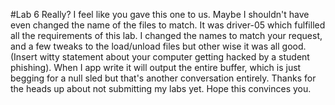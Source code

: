 #Lab 6
Really? I feel like you gave this one to us. Maybe I shouldn't have even changed the name of the files to match. It was driver-05 which fulfilled all the requirements of this lab. I changed the names to match your request, and a few tweaks to the load/unload files but other wise it was all good. (Insert witty statement about your computer getting hacked by a student phishing). When I app write it will output the entire buffer, which is just begging for a null sled but that's another conversation entirely. Thanks for the heads up about not submitting my labs yet.  Hope this convinces you. 
